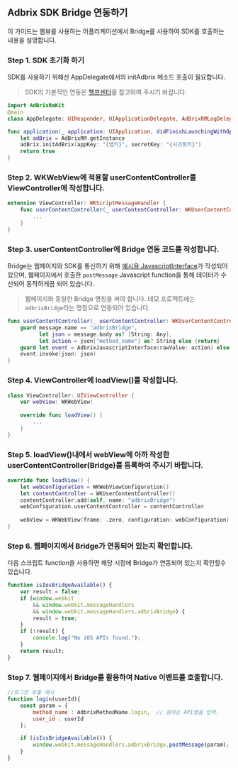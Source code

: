 ## Adbrix SDK Bridge 연동하기

이 가이드는 웹뷰를 사용하는 어플리케이션에서 Bridge를 사용하여 SDK를 호출하는 내용을 설명합니다. 

### Step 1. SDK 초기화 하기

SDK를 사용하기 위해선 AppDelegate에서의 initAdbrix 메소드 호출이 필요합니다.

> SDK의 기본적인 연동은 [헬프센터](https://help.dfinery.io/hc/ko/articles/900005450503-디파이너리-애드브릭스-연동하기-iOS-)를 참고하여 주시기 바랍니다.

```swift
import AdBrixRmKit
@main
class AppDelegate: UIResponder, UIApplicationDelegate, AdBrixRMLogDelegate {

func application(_ application: UIApplication, didFinishLaunchingWithOptions launchOptions: [UIApplication.LaunchOptionsKey: Any]?) -> Bool {
    let adBrix = AdBrixRM.getInstance
    adBrix.initAdBrix(appKey: "{앱키}", secretKey: "{시크릿키}")
    return true
}
```

### Step 2. WKWebView에 적용할 userContentController를 ViewController에 작성합니다. 

```swift
extension ViewController: WKScriptMessageHandler {
    func userContentController(_ userContentController: WKUserContentController, didReceive message: WKScriptMessage) {
        ...    
    }
}
```

### Step 3.  userContentController에 Bridge 연동 코드를 작성합니다.

Bridge는 웹페이지와 SDK를 통신하기 위해 [예시용 JavascriptInterface](file/AdbrixJavascriptInterface.swift)가 작성되어 있으며, 웹페이지에서 호출한 `postMessage`  Javascript function을 통해 데이터가 수신되어 동작하게끔 되어 있습니다.

> 웹페이지와 동일한 Bridge 명칭을 써야 합니다. 데모 프로젝트에는 `adbrixBridge`라는 명칭으로 연동되어 있습니다.

```swift
func userContentController(_ userContentController: WKUserContentController, didReceive message: WKScriptMessage) {
    guard message.name == "adbrixBridge",
          let json = message.body as? [String: Any],
          let action = json["method_name"] as? String else {return}
    guard let event = AdbrixJavascriptInterface(rawValue: action) else {return}
    event.invoke(json: json)
}
```

### Step 4. ViewController에 loadView()를 작성합니다.

```swift
class ViewController: UIViewController {
	var webView: WKWebView!
	
	override func loadView() {
	    ...
	}
}
```

### Step 5. loadView()내에서 webView에  아까 작성한userContentController(Bridge)를 등록하여 주시기 바랍니다.

```swift
override func loadView() {
	let webConfiguration = WKWebViewConfiguration()
    let contentController = WKUserContentController()
    contentController.add(self, name: "adbrixBridge")
    webConfiguration.userContentController = contentController
    
    webView = WKWebView(frame: .zero, configuration: webConfiguration)
}
```

### Step 6. 웹페이지에서 Bridge가 연동되어 있는지 확인합니다.

다음 스크립트 function을 사용하면 해당 시점에 Bridge가 연동되어 있는지 확인할수 있습니다.

```javascript
function isIosBridgeAvailable() {
    var result = false;
    if (window.webkit
        && window.webkit.messageHandlers
        && window.webkit.messageHandlers.adbrixBridge) {
        result = true;
    }
    if (!result) {
        console.log("No iOS APIs found.");
    }
    return result;
}
```

### Step 7. 웹페이지에서 Bridge를 활용하여 Native 이벤트를 호출합니다.

```javascript
//로그인 호출 예시
function login(userId){
    const param = {
        method_name : AdbrixMethodName.login,  // 원하는 API명을 입력.
        user_id : userId
    };

    if (isIosBridgeAvailable()) {
        window.webkit.messageHandlers.adbrixBridge.postMessage(param);
    }
}
```
